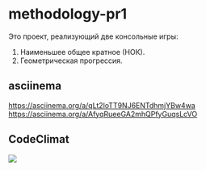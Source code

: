 # methodology-pr1

Это проект, реализующий две консольные игры:
1. Наименьшее общее кратное (НОК).
2. Геометрическая прогрессия.

## asciinema

https://asciinema.org/a/qLt2loTT9NJ6ENTdhmjYBw4wa
https://asciinema.org/a/AfyqRueeGA2mhQPfyGuqsLcVO

## CodeClimat

<a href="https://codeclimate.com/github/Wolter66/methodology-pr1/maintainability"><img src="https://api.codeclimate.com/v1/badges/01c4bb1b96c350d79faa/maintainability" /></a>